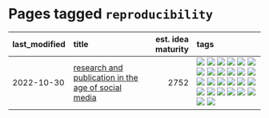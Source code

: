 # Pages tagged `reproducibility`

|last_modified|title|est. idea maturity|tags
|:---|:---|---:|:---|
|2022-10-30|[research and publication in the age of social media](../research-and-social.md)|2752|[![](https://img.shields.io/badge/tag-arxiv-683f3)](../tags/arxiv.md) [![](https://img.shields.io/badge/tag-citation-96bcc)](../tags/citation.md) [![](https://img.shields.io/badge/tag-corrections-77485f)](../tags/corrections.md) [![](https://img.shields.io/badge/tag-credit-e839f4)](../tags/credit.md) [![](https://img.shields.io/badge/tag-curation-b08442)](../tags/curation.md) [![](https://img.shields.io/badge/tag-discoverability-e6ab9)](../tags/discoverability.md) [![](https://img.shields.io/badge/tag-discussion-abf295)](../tags/discussion.md) [![](https://img.shields.io/badge/tag-feed-97a75e)](../tags/feed.md) [![](https://img.shields.io/badge/tag-git-29349d)](../tags/git.md) [![](https://img.shields.io/badge/tag-git-29349d)](../tags/git.md) [![](https://img.shields.io/badge/tag-historyofscience-50c04b)](../tags/historyofscience.md) [![](https://img.shields.io/badge/tag-mastodon-4072a1)](../tags/mastodon.md) [![](https://img.shields.io/badge/tag-openreview-7c795e)](../tags/openreview.md) [![](https://img.shields.io/badge/tag-paperswithcode-95bed6)](../tags/paperswithcode.md) [![](https://img.shields.io/badge/tag-platform-1743a)](../tags/platform.md) [![](https://img.shields.io/badge/tag-publication-12f6d5)](../tags/publication.md) [![](https://img.shields.io/badge/tag-reproducibility-c92725)](../tags/reproducibility.md) [![](https://img.shields.io/badge/tag-research-43d799)](../tags/research.md) [![](https://img.shields.io/badge/tag-retractions-d548d8)](../tags/retractions.md) [![](https://img.shields.io/badge/tag-search-98b52b)](../tags/search.md) [![](https://img.shields.io/badge/tag-socialmedia-7fe3bd)](../tags/socialmedia.md) [![](https://img.shields.io/badge/tag-stackoverflow-1dc0d1)](../tags/stackoverflow.md) [![](https://img.shields.io/badge/tag-subscription-4d5a4)](../tags/subscription.md) [![](https://img.shields.io/badge/tag-transparency-e168be)](../tags/transparency.md) [![](https://img.shields.io/badge/tag-twitter-96f12e)](../tags/twitter.md) [![](https://img.shields.io/badge/tag-validation-5e378d)](../tags/validation.md)|